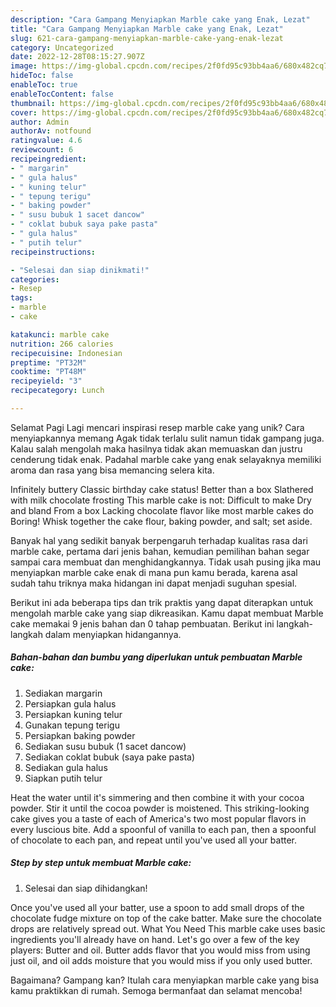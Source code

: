 ```yaml
---
description: "Cara Gampang Menyiapkan Marble cake yang Enak, Lezat"
title: "Cara Gampang Menyiapkan Marble cake yang Enak, Lezat"
slug: 621-cara-gampang-menyiapkan-marble-cake-yang-enak-lezat
category: Uncategorized
date: 2022-12-28T08:15:27.907Z
image: https://img-global.cpcdn.com/recipes/2f0fd95c93bb4aa6/680x482cq70/marble-cake-foto-resep-utama.jpg
hideToc: false
enableToc: true
enableTocContent: false
thumbnail: https://img-global.cpcdn.com/recipes/2f0fd95c93bb4aa6/680x482cq70/marble-cake-foto-resep-utama.jpg
cover: https://img-global.cpcdn.com/recipes/2f0fd95c93bb4aa6/680x482cq70/marble-cake-foto-resep-utama.jpg
author: Admin
authorAv: notfound
ratingvalue: 4.6
reviewcount: 6
recipeingredient:
- " margarin"
- " gula halus"
- " kuning telur"
- " tepung terigu"
- " baking powder"
- " susu bubuk 1 sacet dancow"
- " coklat bubuk saya pake pasta"
- " gula halus"
- " putih telur"
recipeinstructions:

- "Selesai dan siap dinikmati!"
categories:
- Resep
tags:
- marble
- cake

katakunci: marble cake 
nutrition: 266 calories
recipecuisine: Indonesian
preptime: "PT32M"
cooktime: "PT48M"
recipeyield: "3"
recipecategory: Lunch

---
```



Selamat Pagi Lagi mencari inspirasi resep marble cake yang unik? Cara menyiapkannya memang Agak tidak terlalu sulit namun tidak gampang juga. Kalau salah mengolah maka hasilnya tidak akan memuaskan dan justru cenderung tidak enak. Padahal marble cake yang enak selayaknya memiliki aroma dan rasa yang bisa memancing selera kita.


Infinitely buttery Classic birthday cake status! Better than a box Slathered with milk chocolate frosting This marble cake is not: Difficult to make Dry and bland From a box Lacking chocolate flavor like most marble cakes do Boring! Whisk together the cake flour, baking powder, and salt; set aside.

Banyak hal yang sedikit banyak berpengaruh terhadap kualitas rasa dari marble cake, pertama dari jenis bahan, kemudian pemilihan bahan segar sampai cara membuat dan menghidangkannya. Tidak usah pusing jika mau menyiapkan marble cake enak di mana pun kamu berada, karena asal sudah tahu triknya maka hidangan ini dapat menjadi suguhan spesial.


Berikut ini ada beberapa tips dan trik praktis yang dapat diterapkan untuk mengolah marble cake yang siap dikreasikan. Kamu dapat membuat Marble cake memakai 9 jenis bahan dan 0 tahap pembuatan. Berikut ini langkah-langkah dalam menyiapkan hidangannya.

<!--inarticleads1-->

##### Bahan-bahan dan bumbu yang diperlukan untuk pembuatan Marble cake:

1. Sediakan  margarin
1. Persiapkan  gula halus
1. Persiapkan  kuning telur
1. Gunakan  tepung terigu
1. Persiapkan  baking powder
1. Sediakan  susu bubuk (1 sacet dancow)
1. Sediakan  coklat bubuk (saya pake pasta)
1. Sediakan  gula halus
1. Siapkan  putih telur


Heat the water until it&#39;s simmering and then combine it with your cocoa powder. Stir it until the cocoa powder is moistened. This striking-looking cake gives you a taste of each of America&#39;s two most popular flavors in every luscious bite. Add a spoonful of vanilla to each pan, then a spoonful of chocolate to each pan, and repeat until you&#39;ve used all your batter. 

<!--inarticleads2-->

##### Step by step untuk membuat Marble cake:


1. Selesai dan siap dihidangkan!

Once you&#39;ve used all your batter, use a spoon to add small drops of the chocolate fudge mixture on top of the cake batter. Make sure the chocolate drops are relatively spread out. What You Need This marble cake uses basic ingredients you&#39;ll already have on hand. Let&#39;s go over a few of the key players: Butter and oil. Butter adds flavor that you would miss from using just oil, and oil adds moisture that you would miss if you only used butter. 

Bagaimana? Gampang kan? Itulah cara menyiapkan marble cake yang bisa kamu praktikkan di rumah. Semoga bermanfaat dan selamat mencoba!
